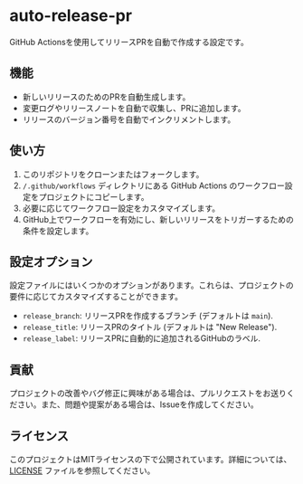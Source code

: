 # auto-release-pr
GitHub Actionsを使用してリリースPRを自動で作成する設定です。

## 機能
- 新しいリリースのためのPRを自動生成します。
- 変更ログやリリースノートを自動で収集し、PRに追加します。
- リリースのバージョン番号を自動でインクリメントします。

## 使い方
1. このリポジトリをクローンまたはフォークします。
2. `/.github/workflows` ディレクトリにある GitHub Actions のワークフロー設定をプロジェクトにコピーします。
3. 必要に応じてワークフロー設定をカスタマイズします。
4. GitHub上でワークフローを有効にし、新しいリリースをトリガーするための条件を設定します。

## 設定オプション
設定ファイルにはいくつかのオプションがあります。これらは、プロジェクトの要件に応じてカスタマイズすることができます。

- `release_branch`: リリースPRを作成するブランチ (デフォルトは `main`).
- `release_title`: リリースPRのタイトル (デフォルトは "New Release").
- `release_label`: リリースPRに自動的に追加されるGitHubのラベル.

## 貢献
プロジェクトの改善やバグ修正に興味がある場合は、プルリクエストをお送りください。また、問題や提案がある場合は、Issueを作成してください。

## ライセンス
このプロジェクトはMITライセンスの下で公開されています。詳細については、[LICENSE](LICENSE) ファイルを参照してください。
